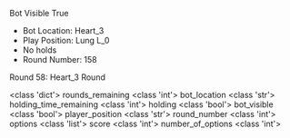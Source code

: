Bot Visible True
- Bot Location: Heart_3
- Play Position: Lung L_0
- No holds
- Round Number: 158

Round 58: Heart_3
Round

<class 'dict'>
rounds_remaining <class 'int'>
bot_location <class 'str'>
holding_time_remaining <class 'int'>
holding <class 'bool'>
bot_visible <class 'bool'>
player_position <class 'str'>
round_number <class 'int'>
options <class 'list'>
score <class 'int'>
number_of_options <class 'int'>
